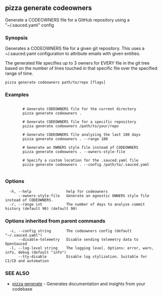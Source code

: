 ## pizza generate codeowners

Generate a CODEOWNERS file for a GitHub repository using a "~/.sauced.yaml" config

### Synopsis

Generates a CODEOWNERS file for a given git repository. This uses a ~/.sauced.yaml configuration to attribute emails with given entities.

The generated file specifies up to 3 owners for EVERY file in the git tree based on the number of lines touched in that specific file over the specified range of time.

```
pizza generate codeowners path/to/repo [flags]
```

### Examples

```

		# Generate CODEOWNERS file for the current directory
		pizza generate codeowners .

		# Generate CODEOWNERS file for a specific repository
		pizza generate codeowners /path/to/your/repo

		# Generate CODEOWNERS file analyzing the last 180 days
		pizza generate codeowners . --range 180

		# Generate an OWNERS style file instead of CODEOWNERS
		pizza generate codeowners . --owners-style-file

		# Specify a custom location for the .sauced.yaml file
		pizza generate codeowners . --config /path/to/.sauced.yaml
		
```

### Options

```
  -h, --help                help for codeowners
      --owners-style-file   Generate an agnostic OWNERS style file instead of CODEOWNERS.
  -r, --range int           The number of days to analyze commit history (default 90) (default 90)
```

### Options inherited from parent commands

```
  -c, --config string       The codeowners config (default "~/.sauced.yaml")
      --disable-telemetry   Disable sending telemetry data to OpenSauced
  -l, --log-level string    The logging level. Options: error, warn, info, debug (default "info")
      --tty-disable         Disable log stylization. Suitable for CI/CD and automation
```

### SEE ALSO

* [pizza generate](pizza_generate.md)	 - Generates documentation and insights from your codebase

